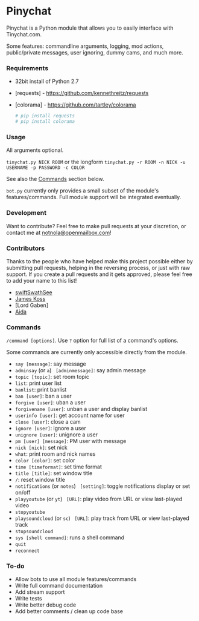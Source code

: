 # Pinychat

Pinychat is a Python module that allows you to easily interface with Tinychat.com. 

Some features: commandline arguments, logging, mod actions, public/private messages, user ignoring, dummy cams, and much more.

### Requirements 

* 32bit install of Python 2.7
* [requests] - https://github.com/kennethreitz/requests 
* [colorama] - https://github.com/tartley/colorama

    ```sh
    # pip install requests 
    # pip install colorama
    ```

### Usage

All arguments optional.

`tinychat.py NICK ROOM` or the longform `tinychat.py -r ROOM -n NICK -u USERNAME -p PASSWORD -c COLOR`

See also the [Commands](#commands) section below.

`bot.py` currently only provides a small subset of the module's features/commands. Full module support will be integrated eventually.
	

### Development

Want to contribute? Feel free to make pull requests at your discretion, or contact me at notnola@openmailbox.com!

### Contributors
Thanks to the people who have helped make this project possible either by submitting pull requests, helping in the reversing process, or just with raw support. If you create a pull requests and it gets approved, please feel free to add your name to this list!
- [swiftSwathSee](https://github.com/swiftSwathSee)
- [James Koss](http://www.jameskoss.com)
- [Lord Gaben]
- [Aida](https://github.com/Autotonic)

### Commands

`/command [options]`. Use `?` option for full list of a command's options.  

Some commands are currently only accessible directly from the module. 

* `say [message]`: say message
* `adminsay` (or `a`) ` [adminmessage]`: say admin message
* `topic [topic]`: set room topic 
* `list`: print user list
* `banlist`: print banlist 
* `ban [user]`: ban a user
* `forgive [user]`: uban a user
* `forgivename [user]`: unban a user and display banlist
* `userinfo [user]`: get account name for user
* `close [user]`: close a cam
* `ignore [user]`: ignore a user
* `unignore [user]`: unignore a user
* `pm [user] [message]`: PM user with message
* `nick [nick]`: set nick
* `what`: print room and nick names
* `color [color]`: set color
* `time [timeformat]`: set time format
* `title [title]`: set window title
* `/`: reset window title
* `notifications` (or `notes`) ` [setting]`: toggle notifications display or set on/off
* `playyoutube` (or `yt`) ` [URL]`: play video from URL or view last-played video
* `stopyoutube` 
* `playsoundcloud`  (or `sc`) ` [URL]`: play track from URL or view last-played track
* `stopsoundcloud` 
* `sys [shell command]`: runs a shell command
* `quit`
* `reconnect` 

### To-do

 - Allow bots to use all module features/commands
 - Write full command documentation
 - Add stream support
 - Write tests
 - Write better debug code
 - Add better comments / clean up code base
